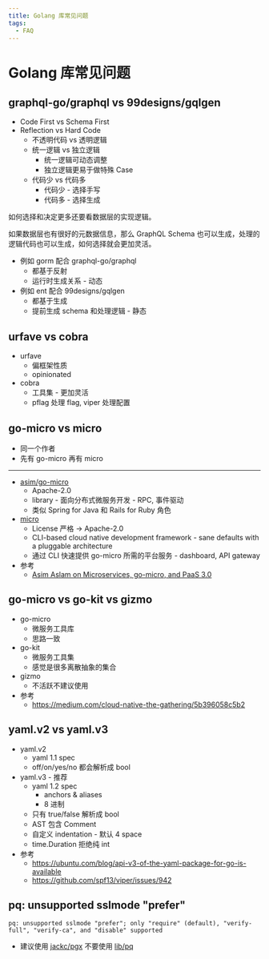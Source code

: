 ```yaml
---
title: Golang 库常见问题
tags:
  - FAQ
---
```


# Golang 库常见问题

## graphql-go/graphql vs 99designs/gqlgen

- Code First vs Schema First
- Reflection vs Hard Code
  - 不透明代码 vs 透明逻辑
  - 统一逻辑 vs 独立逻辑
    - 统一逻辑可动态调整
    - 独立逻辑更易于做特殊 Case
  - 代码少 vs 代码多
    - 代码少 - 选择手写
    - 代码多 - 选择生成

如何选择和决定更多还要看数据层的实现逻辑。

如果数据层也有很好的元数据信息，那么 GraphQL Schema 也可以生成，处理的逻辑代码也可以生成，如何选择就会更加灵活。

- 例如 gorm 配合 graphql-go/graphql
  - 都基于反射
  - 运行时生成关系 - 动态
- 例如 ent 配合 99designs/gqlgen
  - 都基于生成
  - 提前生成 schema 和处理逻辑 - 静态

## urfave vs cobra

- urfave
  - 偏框架性质
  - opinionated
- cobra
  - 工具集 - 更加灵活
  - pflag 处理 flag, viper 处理配置

## go-micro vs micro

- 同一个作者
- 先有 go-micro 再有 micro

---

- [asim/go-micro](https://github.com/asim/go-micro)
  - Apache-2.0
  - library - 面向分布式微服务开发 - RPC, 事件驱动
  - 类似 Spring for Java 和 Rails for Ruby 角色
- [micro](https://github.com/micro/micro)
  - License 严格 -> Apache-2.0
  - CLI-based cloud native development framework - sane defaults with a pluggable architecture
  - 通过 CLI 快速提供 go-micro 所需的平台服务 - dashboard, API gateway
- 参考
  - [Asim Aslam on Microservices, go-micro, and PaaS 3.0](https://www.infoq.com/podcasts/microservices-go-micro-paas3/)

## go-micro vs go-kit vs gizmo

- go-micro
  - 微服务工具库
  - 思路一致
- go-kit
  - 微服务工具集
  - 感觉是很多离散抽象的集合
- gizmo
  - 不活跃不建议使用
- 参考
  - https://medium.com/cloud-native-the-gathering/5b396058c5b2

## yaml.v2 vs yaml.v3

- yaml.v2
  - yaml 1.1 spec
  - off/on/yes/no 都会解析成 bool
- yaml.v3 - 推荐
  - yaml 1.2 spec
    - anchors & aliases
    - 8 进制
  - 只有 true/false 解析成 bool
  - AST 包含 Comment
  - 自定义 indentation - 默认 4 space
  - time.Duration 拒绝纯 int
- 参考
  - https://ubuntu.com/blog/api-v3-of-the-yaml-package-for-go-is-available
  - https://github.com/spf13/viper/issues/942

## pq: unsupported sslmode "prefer"

```
pq: unsupported sslmode "prefer"; only "require" (default), "verify-full", "verify-ca", and "disable" supported
```

- 建议使用 [jackc/pgx](https://github.com/jackc/pgx) 不要使用 [lib/pq](https://github.com/lib/pq)
